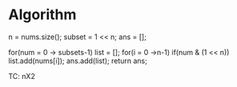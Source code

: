 
# Algorithm

n = nums.size();
subset = 1 << n;
ans = [];

for(num = 0 -> subsets-1)
	list = [];
	 for(i = 0 ->n-1)
		 if(num & (1 << n))
			 list.add(nums[i]);
	ans.add(list);
return ans;

TC: nX2<su>
